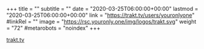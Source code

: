 +++
title = ""
subtitle = ""
date = "2020-03-25T06:00:00+00:00"
lastmod = "2020-03-25T06:00:00+00:00"
link = "https://trakt.tv/users/youronlyone"
#linkRel = ""
image = "https://rsc.youronly.one/img/logos/trakt.svg"
weight = "72"
#metarobots = "noindex"
+++

[trakt.tv](https://trakt.tv/users/youronlyone "trakt.tv")
